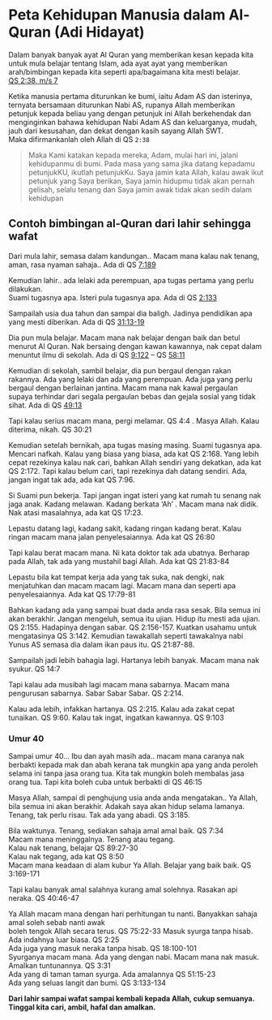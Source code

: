 # Peta Kehidupan Manusia dalam Al-Quran (Adi Hidayat)

Dalam banyak banyak ayat Al Quran yang memberikan kesan kepada kita untuk mula belajar tentang Islam, ada ayat ayat yang memberikan arah/bimbingan kepada kita seperti apa/bagaimana kita mesti belajar.\
[QS 2:38, m/s 7](quran.com/2/38)

Ketika manusia pertama diturunkan ke bumi, iaitu Adam AS dan isterinya, ternyata bersamaan diturunkan Nabi AS, rupanya Allah memberikan petunjuk kepada beliau yang dengan petunjuk ini Allah berkehendak dan menginginkan bahawa kehidupan Nabi Adam AS dan keluarganya, mudah, jauh dari kesusahan, dan dekat dengan kasih sayang Allah SWT.\
Maka difirmankanlah oleh Allah di QS `2:38`
> Maka Kami katakan kepada mereka, Adam, mulai hari ini, jalani kehidupanmu di bumi. Pada masa yang sama jika datang kepadamu petunjukKU, ikutlah petunjukKu. Saya jamin kata Allah, kalau awak ikut petunjuk yang Saya berikan, Saya jamin hidupmu tidak akan pernah gelisah, selalu tenang dan Saya jamin awak tidak akan sedih dalam kehidupan

## Contoh bimbingan al-Quran dari lahir sehingga wafat

Dari mula lahir, semasa dalam kandungan.. Macam mana kalau nak tenang, aman, rasa nyaman sahaja.. Ada di QS [7:189](quran.com/7/189)

Kemudian lahir.. ada lelaki ada perempuan, apa tugas pertama yang perlu dilakukan.\
Suami tugasnya apa. Isteri pula tugasnya apa. Ada di QS [2:133](quran.com/2/133)

Sampailah usia dua tahun dan sampai dia baligh. Jadinya pendidikan apa yang mesti diberikan. Ada di QS [31:13-19](quran.com/31/13-19)

Dia pun mula belajar. Macam mana nak belajar dengan baik dan betul menurut Al Quran. Nak bersaing dengan kawan kawannya, nak cepat dalam menuntut ilmu di sekolah. Ada di QS [9:122](quran.com/9/122) – QS [58:11](quran.com/58/11)

Kemudian di sekolah, sambil belajar, dia pun bergaul dengan rakan rakannya. Ada yang lelaki dan ada yang perempuan. Ada juga yang perlu bergaul dengan berlainan jantina. Macam mana nak kawal pergaulan supaya terhindar dari segala pergaulan bebas dan gejala sosial yang tidak sihat. Ada di QS [49:13](quran.com/49/13)

Tapi kalau serius macam mana, pergi melamar. QS 4:4 . Masya Allah. Kalau diterima, nikah. QS 30:21

Kemudian setelah bernikah, apa tugas masing masing. Suami tugasnya apa. Mencari nafkah. Kalau yang biasa yang biasa, ada kat QS 2:168. Yang lebih cepat rezekinya kalau nak cari, bahkan Allah sendiri yang dekatkan, ada kat QS 2:172. Tapi kalau belum cari, tapi rezekinya dah datang sendiri. Ada, jangan ingat tak ada, ada kat QS 7:96.

Si Suami pun bekerja. Tapi jangan ingat isteri yang kat rumah tu senang nak jaga anak. Kadang melawan. Kadang berkata ‘Ah’ . Macam mana nak didik. Nak atasi masalahnya, ada kat QS 17:23.

Lepastu datang lagi, kadang sakit, kadang ringan kadang berat. Kalau ringan macam mana jalan penyelesaiannya. Ada kat QS 26:80

Tapi kalau berat macam mana. Ni kata doktor tak ada ubatnya. Berharap pada Allah, tak ada yang mustahil bagi Allah. Ada kat QS 21:83-84

Lepastu bila kat tempat kerja ada yang tak suka, nak dengki, nak menjatuhkan dan macam macam lagi. Macam mana dan seperti apa penyelesaiannya. Ada kat QS 17:79-81

Bahkan kadang ada yang sampai buat dada anda rasa sesak. Bila semua ini akan berakhir. Jangan mengeluh, semua itu ujian. Hidup itu mesti ada ujian. QS 2:155. Hadapinya dengan sabar. QS 2:156-157. Kuatkan usahamu untuk mengatasinya QS 3:142. Kemudian tawakallah seperti tawakalnya nabi Yunus AS semasa dia dalam ikan paus itu. QS 21:87-88.

Sampailah jadi lebih bahagia lagi. Hartanya lebih banyak. Macam mana nak syukur. QS 14:7

Tapi kalau ada musibah lagi macam mana sabarnya. Macam mana pengurusan sabarnya. Sabar Sabar Sabar. QS 2:214.

Kalau ada lebih, infakkan hartanya. QS 2:215. Kalau ada zakat cepat tunaikan. QS 9:60. Kalau tak ingat, ingatkan kawannya. QS 9:103

### Umur 40

Sampai umur 40... Ibu dan ayah masih ada.. macam mana caranya nak berbakti kepada mak dan abah kerana tak mungkin apa yang anda peroleh selama ini tanpa jasa orang tua. Kita tak mungkin boleh membalas jasa orang tua. Tapi kita boleh cuba untuk berbakti di QS 46:15

Masya Allah, sampai di penghujung usia anda anda mengatakan.. Ya Allah, bila semua ini akan berakhir. Adakah saya akan hidup selama lamanya. Tenang, tak perlu risau. Tak ada yang abadi. QS 3:185.

Bila waktunya. Tenang, sediakan sahaja amal amal baik. QS 7:34\
Macam mana meninggalnya. Tenang atau tegang.\
Kalau nak tenang, belajar QS 89:27-30\
Kalau nak tegang, ada kat QS 8:50\
Macam mana keadaan di alam kubur Ya Allah. Belajar yang baik baik. QS 3:169-171

Tapi kalau banyak amal salahnya kurang amal solehnya. Rasakan api neraka. QS 40:46-47

Ya Allah macam mana dengan hari perhitungan tu nanti. Banyakkan sahaja amal soleh sebab nanti awak\
boleh tengok Allah secara terus. QS 75:22-33
Masuk syurga tanpa hisab. Ada indahnya luar biasa. QS 2:25\
Ada juga yang masuk neraka tanpa hisab. QS 18:100-101\
Syurganya macam mana. Ada yang dengan nabi. Macam mana nak masuk. Amalkan tuntunannya. QS 3:31\
Ada yang di taman taman syurga. Ada amalannya QS 51:15-23\
Ada yang seluas langit dan bumi. QS 3:133-134

**Dari lahir sampai wafat sampai kembali kepada Allah, cukup semuanya. Tinggal kita cari, ambil, hafal dan amalkan.**
